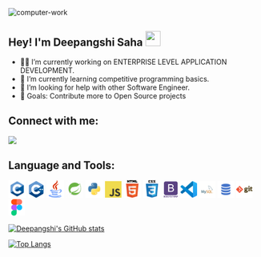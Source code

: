 ![computer-work](https://user-images.githubusercontent.com/80335921/142736963-a76c6e3e-decb-48e8-b08e-318f7e01b5e7.gif)

## Hey! I'm Deepangshi Saha <img src="https://raw.githubusercontent.com/MartinHeinz/MartinHeinz/master/wave.gif" height="30" width="30"/> 
- 👩‍💻 I’m currently working on ENTERPRISE LEVEL APPLICATION DEVELOPMENT.
- 🌱 I’m currently learning competitive programming basics.
- 🤔 I’m looking for help with other Software Engineer.
- 🥅 Goals: Contribute more to Open Source projects

## Connect with me:
[<img align="left" width="33" src="https://cdn.jsdelivr.net/npm/simple-icons@v3/icons/linkedin.svg" />][linkedin]

<br />

## Language and Tools:

[<img align ="left " alt="C" width="35px" src="https://raw.githubusercontent.com/github/explore/f3e22f0dca2be955676bc70d6214b95b13354ee8/topics/c/c.png" />][c]
[<img align ="left " alt="c++" width="33px" src="https://github.com/Deepangshi/Deepangshi/blob/main/c%2B%2B.png" />][c++]
[<img align ="left " alt="Java" width="35px" src="https://github.com/Deepangshi/Deepangshi/blob/main/java.png" />][java]
[<img align ="left " alt="Spring" width="35px" src="https://github.com/Deepangshi/Deepangshi/blob/main/s9-3.png" />][spring]
[<img align ="left " alt="Python" width="35px" src="https://raw.githubusercontent.com/github/explore/80688e429a7d4ef2fca1e82350fe8e3517d3494d/topics/python/python.png" />][python]
[<img align ="left " alt="JavaScript" width="33px" src="https://raw.githubusercontent.com/github/explore/80688e429a7d4ef2fca1e82350fe8e3517d3494d/topics/javascript/javascript.png" />][javascript]
[<img align ="left " alt="HTML" width="35px" src="https://raw.githubusercontent.com/github/explore/80688e429a7d4ef2fca1e82350fe8e3517d3494d/topics/html/html.png" />][html]
[<img align ="left " alt="CSS" width="35px" src="https://raw.githubusercontent.com/github/explore/80688e429a7d4ef2fca1e82350fe8e3517d3494d/topics/css/css.png" />][css]
[<img align ="left " alt="Bootstrap" width="33px" src="https://raw.githubusercontent.com/devicons/devicon/master/icons/bootstrap/bootstrap-plain-wordmark.svg" />][bootstrap] 
[<img align ="left " alt="Visual Studio Code" width="33px"  src="https://raw.githubusercontent.com/github/explore/80688e429a7d4ef2fca1e82350fe8e3517d3494d/topics/visual-studio-code/visual-studio-code.png" />][vscode]
[<img align ="left " alt="MySQL" width="33px" src="https://raw.githubusercontent.com/github/explore/80688e429a7d4ef2fca1e82350fe8e3517d3494d/topics/mysql/mysql.png" />][mysql]
[<img align ="left " alt="SQL" width="33px" src="https://raw.githubusercontent.com/github/explore/80688e429a7d4ef2fca1e82350fe8e3517d3494d/topics/sql/sql.png" />][sql]
[<img align ="left " alt="Git" width="33px" src="https://raw.githubusercontent.com/github/explore/80688e429a7d4ef2fca1e82350fe8e3517d3494d/topics/git/git.png" />][git]
[<img align ="left " alt="Figma" width="33px" src="https://github.com/Deepangshi/Deepangshi/blob/main/figma.png" />][figma]

[![Deepangshi's GitHub stats](https://github-readme-stats.vercel.app/api?username=deepangshi&show_icons=true&theme=dark)](https://github.com/deepangshi/github-readme-stats)


[![Top Langs](https://github-readme-stats.vercel.app/api/top-langs/?username=deepangshi&layout=compact&theme=dark)](https://github.com/deepangshi/github-readme-stats)


<br />
<br />

[linkedin]: https://www.linkedin.com/in/deepangshi-saha-258942203?lipi=urn%3Ali%3Apage%3Ad_flagship3_profile_view_base_contact_details%3BNWyvov0TQWChNgqvKXf7yg%3D%3D
[c]: https://www.javatpoint.com/c-programming-language-tutorial
[c++]: https://www.javatpoint.com/cpp-tutorial
[java]: https://www.javatpoint.com/java-tutorial
[spring]: https://spring.io/projects/spring-framework
[python]: https://www.python.org/
[javascript]: https://www.javatpoint.com/javascript-tutorial
[html]: https://developer.mozilla.org/en-US/docs/Web/HTML
[css]: https://www.javatpoint.com/css-tutorial
[bootstrap]: https://getbootstrap.com/
[vscode]: https://code.visualstudio.com/
[mysql]: https://www.mysql.com/
[sql]: https://www.javatpoint.com/sql-tutorial
[git]: https://git-scm.com/
[figma]: https://www.figma.com/



